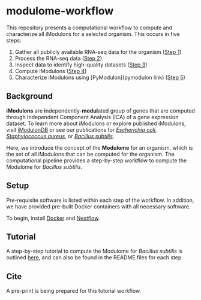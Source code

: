 # modulome-workflow

This repository presents a computational workflow to compute and characterize all iModulons for a selected organism. This occurs in five steps:
1. Gather all publicly available RNA-seq data for the organism ([Step 1](1_download_metadata))
2. Process the RNA-seq data ([Step 2](2_process_data))
3. Inspect data to identify high-quality datasets ([Step 3](3_quality_control))
4. Compute iModulons ([Step 4](4_optICA))
5. Characterize iModulons using [PyModulon](pymodulon link) ([Step 5](5_characterization))

## Background
**iModulons** are **i**ndependently-**modul**ated group of genes that are computed through Independent Component Analysis (ICA) of a gene expression dataset. To learn more about iModulons or explore published iModulons, visit [iModulonDB](https://imodulondb.org) or see our publications for [*Escherichia coli*](https://www.nature.com/articles/s41467-019-13483-w), [*Staphylococcus aureus*](https://www.pnas.org/content/117/29/17228), or [*Bacillus subtilis*](https://www.nature.com/articles/s41467-020-20153-9).

Here, we introduce the concept of the **Modulome** for an organism, which is the set of all iModulons that can be computed for the organism. The computational pipeline provides a step-by-step workflow to compute the Modulome for *Bacillus subtilis*.

## Setup

Pre-requisite software is listed within each step of the workflow. In addition, we have provided pre-built Docker containers with all necessary software.

To begin, install [Docker](https://docs.docker.com/get-docker/) and [Nextflow](https://www.nextflow.io/).

## Tutorial

A step-by-step tutorial to compute the Modulome for *Bacillus subtilis* is outlined [here](https://pymodulon.readthedocs.io/en/latest/), and can also be found in the README files for each step.

## Cite

A pre-print is being prepared for this tutorial workflow.
